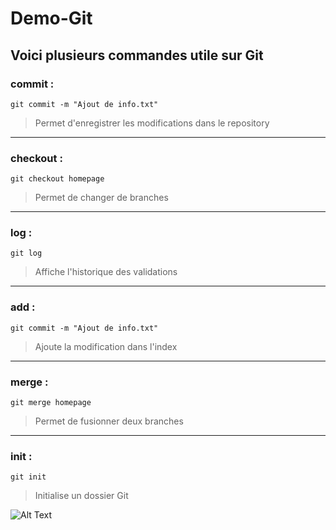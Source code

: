 # Demo-Git

## Voici plusieurs commandes utile sur Git

### __commit__ :
```
git commit -m "Ajout de info.txt"
```
> Permet d'enregistrer les modifications dans le repository
___
### __checkout__ :
```
git checkout homepage
```
> Permet de changer de branches
___
### __log__ :
```
git log
```
> Affiche l'historique des validations
___
### __add__ :
```
git commit -m "Ajout de info.txt"
```
> Ajoute la modification dans l'index 
___
### __merge__ :
```
git merge homepage
```
> Permet de fusionner deux branches
___
### __init__ :
```
git init
```
> Initialise un dossier Git

![Alt Text](https://cdn-images-1.medium.com/max/1397/1*yGFvyglXcEt-ZOV3IWQTdw.jpeg)
